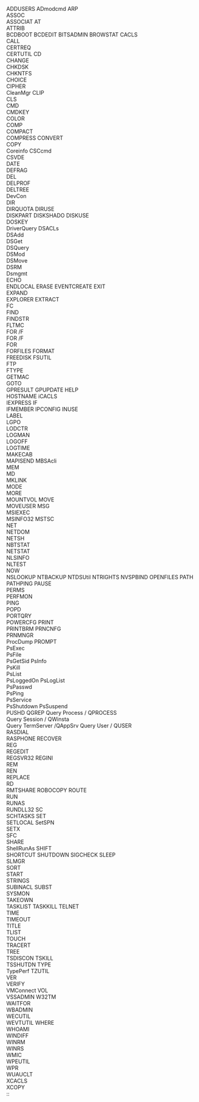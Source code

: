 ADDUSERS
ADmodcmd
ARP     
ASSOC   
ASSOCIAT
AT      
ATTRIB  
BCDBOOT 
BCDEDIT 
BITSADMIN
BROWSTAT
CACLS    
CALL     
CERTREQ  
CERTUTIL 
CD       
CHANGE   
CHKDSK   
CHKNTFS  
CHOICE   
CIPHER   
CleanMgr 
CLIP     
CLS      
CMD      
CMDKEY   
COLOR    
COMP     
COMPACT  
COMPRESS 
CONVERT  
COPY     
Coreinfo 
CSCcmd   
CSVDE    
DATE     
DEFRAG   
DEL      
DELPROF  
DELTREE  
DevCon   
DIR      
DIRQUOTA 
DIRUSE   
DISKPART 
DISKSHADO
DISKUSE  
DOSKEY   
DriverQuery
DSACLs   
DSAdd    
DSGet    
DSQuery  
DSMod    
DSMove   
DSRM     
Dsmgmt   
ECHO     
ENDLOCAL
ERASE
EVENTCREATE
EXIT     
EXPAND   
EXPLORER 
EXTRACT  
FC       
FIND     
FINDSTR  
FLTMC    
FOR /F   
FOR /F   
FOR      
FORFILES 
FORMAT   
FREEDISK 
FSUTIL   
FTP      
FTYPE    
GETMAC   
GOTO     
GPRESULT 
GPUPDATE 
HELP     
HOSTNAME 
iCACLS   
IEXPRESS 
IF       
IFMEMBER 
IPCONFIG 
INUSE    
LABEL    
LGPO     
LODCTR   
LOGMAN   
LOGOFF   
LOGTIME  
MAKECAB  
MAPISEND 
MBSAcli  
MEM      
MD       
MKLINK   
MODE     
MORE     
MOUNTVOL 
MOVE     
MOVEUSER 
MSG      
MSIEXEC  
MSINFO32 
MSTSC    
NET      
NETDOM   
NETSH    
NBTSTAT  
NETSTAT  
NLSINFO  
NLTEST   
NOW      
NSLOOKUP 
NTBACKUP 
NTDSUtil 
NTRIGHTS 
NVSPBIND 
OPENFILES
PATH     
PATHPING 
PAUSE    
PERMS    
PERFMON  
PING     
POPD     
PORTQRY  
POWERCFG 
PRINT    
PRINTBRM 
PRNCNFG  
PRNMNGR  
ProcDump 
PROMPT   
PsExec   
PsFile   
PsGetSid 
PsInfo   
PsKill   
PsList   
PsLoggedOn
PsLogList  
PsPasswd   
PsPing     
PsService  
PsShutdown 
PsSuspend  
PUSHD
QGREP
Query Process / QPROCESS  
Query Session / QWinsta   
Query TermServer /QAppSrv 
Query User    / QUSER     
RASDIAL  
RASPHONE 
RECOVER  
REG      
REGEDIT  
REGSVR32 
REGINI   
REM      
REN      
REPLACE  
RD       
RMTSHARE 
ROBOCOPY 
ROUTE    
RUN      
RUNAS    
RUNDLL32 
SC       
SCHTASKS 
SET      
SETLOCAL 
SetSPN   
SETX     
SFC      
SHARE    
ShellRunAs
SHIFT    
SHORTCUT 
SHUTDOWN 
SIGCHECK 
SLEEP    
SLMGR    
SORT     
START    
STRINGS  
SUBINACL 
SUBST    
SYSMON   
TAKEOWN  
TASKLIST 
TASKKILL 
TELNET   
TIME     
TIMEOUT  
TITLE    
TLIST    
TOUCH    
TRACERT  
TREE     
TSDISCON 
TSKILL   
TSSHUTDN 
TYPE     
TypePerf 
TZUTIL   
VER      
VERIFY   
VMConnect
VOL      
VSSADMIN 
W32TM    
WAITFOR  
WBADMIN  
WECUTIL  
WEVTUTIL 
WHERE    
WHOAMI   
WINDIFF  
WINRM    
WINRS    
WMIC     
WPEUTIL  
WPR      
WUAUCLT  
XCACLS   
XCOPY    
::       
